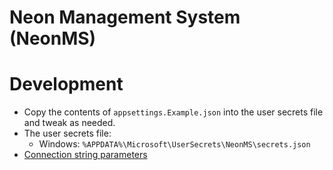 # Neon Management System (NeonMS)

# Development

* Copy the contents of `appsettings.Example.json` into the user secrets file and tweak as needed.
* The user secrets file:
    * Windows: `%APPDATA%\Microsoft\UserSecrets\NeonMS\secrets.json`
* [Connection string parameters](https://www.npgsql.org/doc/connection-string-parameters.html)
